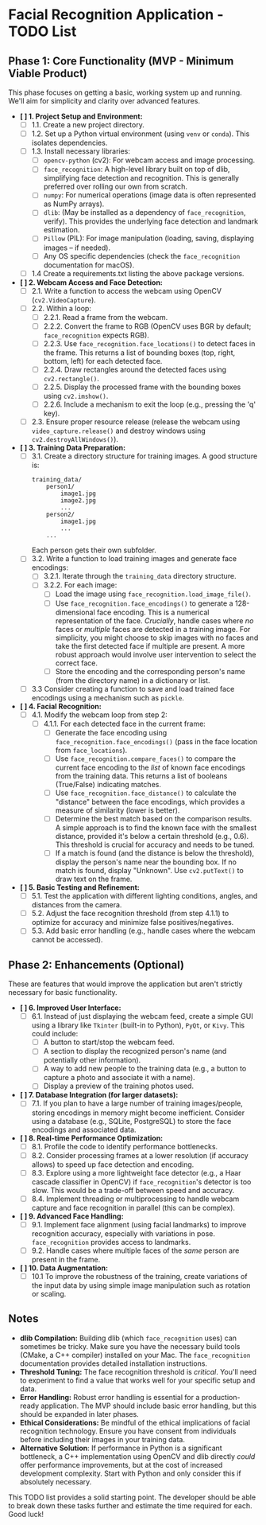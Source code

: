 # Facial Recognition Application - TODO List

## Phase 1: Core Functionality (MVP - Minimum Viable Product)

This phase focuses on getting a basic, working system up and running.  We'll aim for simplicity and clarity over advanced features.

*   **[ ] 1. Project Setup and Environment:**
    *   [ ] 1.1. Create a new project directory.
    *   [ ] 1.2. Set up a Python virtual environment (using `venv` or `conda`). This isolates dependencies.
    *   [ ] 1.3. Install necessary libraries:
        *   [ ] `opencv-python` (cv2): For webcam access and image processing.
        *   [ ] `face_recognition`:  A high-level library built on top of dlib, simplifying face detection and recognition.  This is generally preferred over rolling our own from scratch.
        *   [ ] `numpy`:  For numerical operations (image data is often represented as NumPy arrays).
        *   [ ] `dlib`: (May be installed as a dependency of `face_recognition`, verify).  This provides the underlying face detection and landmark estimation.
        *   [ ] `Pillow` (PIL): For image manipulation (loading, saving, displaying images – if needed).
        *   [ ] Any OS specific dependencies (check the `face_recognition` documentation for macOS).
    *   [ ] 1.4 Create a requirements.txt listing the above package versions.

*   **[ ] 2. Webcam Access and Face Detection:**
    *   [ ] 2.1. Write a function to access the webcam using OpenCV (`cv2.VideoCapture`).
    *   [ ] 2.2.  Within a loop:
        *   [ ] 2.2.1. Read a frame from the webcam.
        *   [ ] 2.2.2. Convert the frame to RGB (OpenCV uses BGR by default; `face_recognition` expects RGB).
        *   [ ] 2.2.3. Use `face_recognition.face_locations()` to detect faces in the frame. This returns a list of bounding boxes (top, right, bottom, left) for each detected face.
        *   [ ] 2.2.4. Draw rectangles around the detected faces using `cv2.rectangle()`.
        *   [ ] 2.2.5. Display the processed frame with the bounding boxes using `cv2.imshow()`.
        *   [ ] 2.2.6.  Include a mechanism to exit the loop (e.g., pressing the 'q' key).
    *   [ ] 2.3.  Ensure proper resource release (release the webcam using `video_capture.release()` and destroy windows using `cv2.destroyAllWindows()`).

*   **[ ] 3. Training Data Preparation:**
    *   [ ] 3.1. Create a directory structure for training images.  A good structure is:
        ```
        training_data/
            person1/
                image1.jpg
                image2.jpg
                ...
            person2/
                image1.jpg
                ...
            ...
        ```
        Each person gets their own subfolder.
    *   [ ] 3.2.  Write a function to load training images and generate face encodings:
        *   [ ] 3.2.1. Iterate through the `training_data` directory structure.
        *   [ ] 3.2.2. For each image:
            *   [ ] Load the image using `face_recognition.load_image_file()`.
            *   [ ] Use `face_recognition.face_encodings()` to generate a 128-dimensional face encoding.  This is a numerical representation of the face.  *Crucially*, handle cases where *no* faces or *multiple* faces are detected in a training image.  For simplicity, you might choose to skip images with no faces and take the first detected face if multiple are present.  A more robust approach would involve user intervention to select the correct face.
            *   [ ] Store the encoding and the corresponding person's name (from the directory name) in a dictionary or list.
    *   [ ] 3.3 Consider creating a function to save and load trained face encodings using a mechanism such as `pickle`.

*   **[ ] 4. Facial Recognition:**
    *   [ ] 4.1.  Modify the webcam loop from step 2:
        *   [ ] 4.1.1.  For each detected face in the current frame:
            *   [ ] Generate the face encoding using `face_recognition.face_encodings()` (pass in the face location from `face_locations`).
            *   [ ] Use `face_recognition.compare_faces()` to compare the current face encoding to the *list* of known face encodings from the training data. This returns a list of booleans (True/False) indicating matches.
            *   [ ] Use `face_recognition.face_distance()` to calculate the "distance" between the face encodings, which provides a measure of similarity (lower is better).
            *   [ ] Determine the best match based on the comparison results.  A simple approach is to find the known face with the smallest distance, provided it's below a certain threshold (e.g., 0.6).  This threshold is crucial for accuracy and needs to be tuned.
            *   [ ] If a match is found (and the distance is below the threshold), display the person's name near the bounding box.  If no match is found, display "Unknown".  Use `cv2.putText()` to draw text on the frame.

*   **[ ] 5. Basic Testing and Refinement:**
    *   [ ] 5.1. Test the application with different lighting conditions, angles, and distances from the camera.
    *   [ ] 5.2.  Adjust the face recognition threshold (from step 4.1.1) to optimize for accuracy and minimize false positives/negatives.
    *   [ ] 5.3. Add basic error handling (e.g., handle cases where the webcam cannot be accessed).

## Phase 2: Enhancements (Optional)

These are features that would improve the application but aren't strictly necessary for basic functionality.

*   **[ ] 6. Improved User Interface:**
    *   [ ] 6.1.  Instead of just displaying the webcam feed, create a simple GUI using a library like `Tkinter` (built-in to Python), `PyQt`, or `Kivy`.  This could include:
        *   [ ] A button to start/stop the webcam feed.
        *   [ ] A section to display the recognized person's name (and potentially other information).
        *   [ ] A way to add new people to the training data (e.g., a button to capture a photo and associate it with a name).
        *   [ ] Display a preview of the training photos used.

*   **[ ] 7.  Database Integration (for larger datasets):**
    *   [ ] 7.1.  If you plan to have a large number of training images/people, storing encodings in memory might become inefficient. Consider using a database (e.g., SQLite, PostgreSQL) to store the face encodings and associated data.

*   **[ ] 8.  Real-time Performance Optimization:**
    *   [ ] 8.1.  Profile the code to identify performance bottlenecks.
    *   [ ] 8.2.  Consider processing frames at a lower resolution (if accuracy allows) to speed up face detection and encoding.
    *   [ ] 8.3.  Explore using a more lightweight face detector (e.g., a Haar cascade classifier in OpenCV) if `face_recognition`'s detector is too slow. This would be a trade-off between speed and accuracy.
    *   [ ] 8.4.  Implement threading or multiprocessing to handle webcam capture and face recognition in parallel (this can be complex).

*   **[ ] 9.  Advanced Face Handling:**
    *   [ ] 9.1.  Implement face alignment (using facial landmarks) to improve recognition accuracy, especially with variations in pose.  `face_recognition` provides access to landmarks.
    *   [ ] 9.2.  Handle cases where multiple faces of the *same* person are present in the frame.

*   **[ ] 10. Data Augmentation:**
    *  [ ] 10.1 To improve the robustness of the training, create variations of the input data by using simple image manipulation such as rotation or scaling.

## Notes

*   **dlib Compilation:**  Building dlib (which `face_recognition` uses) can sometimes be tricky.  Make sure you have the necessary build tools (CMake, a C++ compiler) installed on your Mac. The `face_recognition` documentation provides detailed installation instructions.
*   **Threshold Tuning:**  The face recognition threshold is *critical*.  You'll need to experiment to find a value that works well for your specific setup and data.
*   **Error Handling:** Robust error handling is essential for a production-ready application. The MVP should include basic error handling, but this should be expanded in later phases.
*   **Ethical Considerations:** Be mindful of the ethical implications of facial recognition technology.  Ensure you have consent from individuals before including their images in your training data.
* **Alternative Solution**: If performance in Python is a significant bottleneck, a C++ implementation using OpenCV and dlib directly *could* offer performance improvements, but at the cost of increased development complexity.  Start with Python and only consider this if absolutely necessary.

This TODO list provides a solid starting point. The developer should be able to break down these tasks further and estimate the time required for each. Good luck!